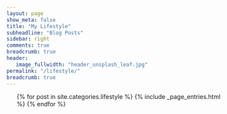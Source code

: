 ```yaml
---
layout: page
show_meta: false
title: "My Lifestyle"
subheadline: "Blog Posts"
sidebar: right
comments: true
breadcrumb: true
header:
   image_fullwidth: "header_unsplash_leaf.jpg"
permalink: "/lifestyle/"
breadcrumb: true
---
```

<ul>
    {% for post in site.categories.lifestyle %}
        {% include _page_entries.html %}
    {% endfor %}
</ul>